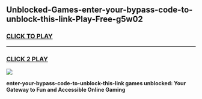 
## Unblocked-Games-enter-your-bypass-code-to-unblock-this-link-Play-Free-g5w02
<h3>
<a href="https://premium76.site?title=enter-your-bypass-code-to-unblock-this-link&ref=20M">CLICK TO PLAY</a></h3>
<hr>

<h3>
<a href="https://premium76.site?title=enter-your-bypass-code-to-unblock-this-link&ref=20M">CLICK 2 PLAY</a>
  
</h3>

<a href="https://premium76.site?title=enter-your-bypass-code-to-unblock-this-link&ref=19M"><img src="https://clearcache.store/games.png"></a>


**enter-your-bypass-code-to-unblock-this-link games unblocked: Your Gateway to Fun and Accessible Online Gaming**
